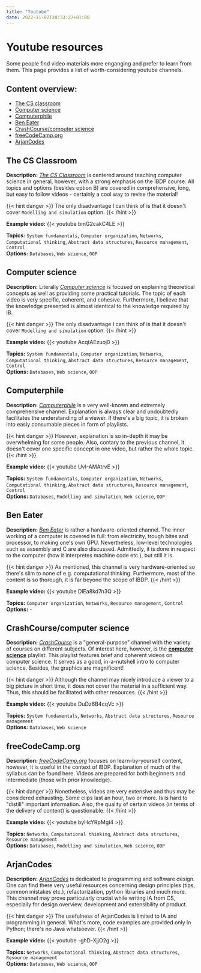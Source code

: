 ```yaml
---
title: "Youtube"
date: 2022-11-02T20:33:27+01:00
---
```


# Youtube resources
Some people find video materials more enganging and prefer to learn from them. This page provides a list of worth-considering youtube channels.

## Content overview:
- [The CS classroom]()
- [Computer science](#computer-science)
- [Computerphile](#computerphile)
- [Ben Eater](#ben-eater)
- [CrashCourse/computer science](#crashcoursecomputer-science)
- [freeCodeCamp.org](#freecodecamporg)
- [ArjanCodes](#arjancodes)

## The CS Classroom
**Description:**
[_The CS Classroom_](https://www.youtube.com/@TheCSClassroom/videos) is centered around teaching computer science in general, however, with a strong emphasis on the IBDP course. All topics and options (besides option B) are covered in comprehensive, long, but easy to follow videos - certainly a cool way to revise the material!

{{< hint danger >}}
The only disadvantage I can think of is that it doesn't cover `Modelling and simulation` option.
{{< /hint >}}

**Example video:**
{{< youtube bmG2cakC4LE >}}

**Topics:** `System fundamentals`, `Computer organization`, `Networks`, `Computational thinking`, `Abstract data structures`, `Resource management`, `Control`
<br>
**Options:** `Databases`, `Web science`, `OOP`

## Computer science
**Description:**
Literally [_Computer science_](https://www.youtube.com/c/ComputerScienceLessons/videos) is focused on explaining theoretical concepts as well as providing some practical tutorials. The topic of each video is very specific, coherent, and cohesive. Furthermore, I believe that the knowledge presented is almost identical to the knowledge required by IB.

{{< hint danger >}}
The only disadvantage I can think of is that it doesn't cover `Modelling and simulation` option.
{{< /hint >}}


**Example video:**
{{< youtube AcqtAEzuoj0 >}}

**Topics:** `System fundamentals`, `Computer organization`, `Networks`, `Computational thinking`, `Abstract data structures`, `Resource management`, `Control`
<br>
**Options:** `Databases`, `Web science`, `OOP`

## Computerphile
**Description:**
[_Computerphile_](https://www.youtube.com/user/Computerphile/videos) is a very well-known and extremely comprehensive channel. Explanation is always clear and undoubtedly facilitates the understanding of a viewer. If there's a big topic, it is broken into easly consumable pieces in form of playlists.

{{< hint danger >}}
However, explanation is so in-depth it may be overwhelming for some people. Also, contary to the previous channel, it doesn't cover one specific concept in one video, but rather the whole topic.
{{< /hint >}}

**Example video:**
{{< youtube UvI-AMAtrvE >}}

**Topics:** `System fundamentals`, `Computer organization`, `Networks`, `Computational thinking`, `Abstract data structures`, `Resource management`, `Control`
<br>
**Options:** `Databases`, `Modelling and simulation`, `Web science`, `OOP`


## Ben Eater
**Description:**
[_Ben Eater_](https://www.youtube.com/c/BenEater) is rather a hardware-oriented channel. The inner working of a computer is covered in full: from electricity, trough bites and processor, to making one's own GPU. Nevertheless, low-level technologies such as assembly and C are also discussed. Admittedly, it is done in respect to the computer (how it interpretes machine code etc.), but still it is.

{{< hint danger >}}
As mentioned, this channel is very hardware-oriented so there's slim to none of e.g. computational thinking. Furthermore, most of the content is so thorough, it is far beyond the scope of IBDP.
{{< /hint >}}

**Example video:**
{{< youtube DlEa8kd7n3Q >}}

**Topics:** `Computer organization`, `Networks`, `Resource management`, `Control`
<br>
**Options:** -

## CrashCourse/computer science
**Description:**
[_CrashCourse_](https://www.youtube.com/c/crashcourse) is a "general-purpose" channel with the variety of courses on different subjects. Of interest here, however, is the **[computer science](https://www.youtube.com/watch?v=tpIctyqH29Q&list=PL8dPuuaLjXtNlUrzyH5r6jN9ulIgZBpdo)** playlist. This playlist features brief and coherent videos on computer science. It serves as a good, in-a-nutshell intro to computer science. Besides, the graphics are magnificent!

{{< hint danger >}}
Although the channel may nicely introduce a viewer to a big picture in short time, it does not cover the material in a sufficient way. Thus, this should be facilitated with other resources.
{{< /hint >}}

**Example video:**
{{< youtube DuDz6B4cqVc >}}

**Topics:** `System fundamentals`, `Networks`, `Abstract data structures`, `Resource management`
<br>
**Options:** `Databases`, `Web science`

## freeCodeCamp.org
**Description:**
[_freeCodeCamp.org_](https://www.youtube.com/c/Freecodecamp/videos) focuses on learn-by-yourself content, however, it is useful in the context of IBDP. Explanation of much of the syllabus can be found here. Videos are prepared for both beginners and intermediate (those with prior knowledge).

{{< hint danger >}}
Nonetheless, videos are very extensive and thus may be considered exhausting. Some clips last an hour, two or more. Is is hard to "distill" important information. Also, the quality of certain videos (in terms of the delivery of content) is questionable.
{{< /hint >}}

**Example video:**
{{< youtube byHcYRpMgI4 >}}

**Topics:** `Networks`, `Computational thinking`, `Abstract data structures`, `Resource management`
<br>
**Options:** `Databases`, `Modelling and simulation`, `Web science`, `OOP`

## ArjanCodes
**Description:**
[_ArjanCodes_](https://www.youtube.com/c/ArjanCodes) is dedicated to programming and software design. One can find there very useful resources concerning design principles (tips, common mistakes etc.), refactorization, python libraries and much more. This channel may prove particularly crucial while writing IA from CS, especially for design overview, development and extensibility of product.

{{< hint danger >}}
The usefulness of ArjanCodes is limited to IA and programming in general. What's more, code examples are provided only in Python; there's no Java whatsoever.
{{< /hint >}}

**Example video:**
{{< youtube -ghD-XjjO2g >}}

**Topics:** `Networks`, `Computational thinking`, `Abstract data structures`, `Resource management`
<br>
**Options:** `Databases`, `Web science`, `OOP`
